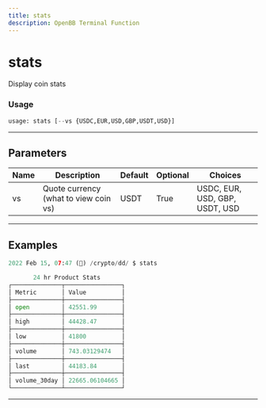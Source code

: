 ```yaml
---
title: stats
description: OpenBB Terminal Function
---
```


# stats

Display coin stats

### Usage

```python
usage: stats [--vs {USDC,EUR,USD,GBP,USDT,USD}]
```

---

## Parameters

| Name | Description | Default | Optional | Choices |
| ---- | ----------- | ------- | -------- | ------- |
| vs | Quote currency (what to view coin vs) | USDT | True | USDC, EUR, USD, GBP, USDT, USD |
---

## Examples

```python
2022 Feb 15, 07:47 (🦋) /crypto/dd/ $ stats

       24 hr Product Stats
┌──────────────┬────────────────┐
│ Metric       │ Value          │
├──────────────┼────────────────┤
│ open         │ 42551.99       │
├──────────────┼────────────────┤
│ high         │ 44428.47       │
├──────────────┼────────────────┤
│ low          │ 41800          │
├──────────────┼────────────────┤
│ volume       │ 743.03129474   │
├──────────────┼────────────────┤
│ last         │ 44183.84       │
├──────────────┼────────────────┤
│ volume_30day │ 22665.06104665 │
└──────────────┴────────────────┘
```

---

